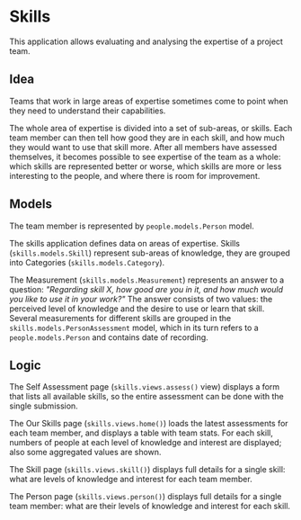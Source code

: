 # Skills

This application allows evaluating and analysing the expertise of a project team.

## Idea

Teams that work in large areas of expertise sometimes come to point when they need to understand their capabilities.

The whole area of expertise is divided into a set of sub-areas, or skills.  Each team member can then tell how good they are in each skill, and how much they would want to use that skill more.  After all members have assessed themselves, it becomes possible to see expertise of the team as a whole: which skills are represented better or worse, which skills are more or less interesting to the people, and where there is room for improvement.

## Models

The team member is represented by `people.models.Person` model.

The skills application defines data on areas of expertise.  Skills (`skills.models.Skill`) represent sub-areas of knowledge, they are grouped into Categories (`skills.models.Category`).

The Measurement (`skills.models.Measurement`) represents an answer to a question: *"Regarding skill X, how good are you in it, and how much would you like to use it in your work?"*  The answer consists of two values: the perceived level of knowledge and the desire to use or learn that skill.  Several measurements for different skills are grouped in the `skills.models.PersonAssessment` model, which in its turn refers to a `people.models.Person` and contains date of recording.

## Logic

The Self Assessment page (`skills.views.assess()` view) displays a form that lists all available skills, so the entire assessment can be done with the single submission.

The Our Skills page (`skills.views.home()`) loads the latest assessments for each team member, and displays a table with team stats.  For each skill, numbers of people at each level of knowledge and interest are displayed; also some aggregated values are shown.

The Skill page (`skills.views.skill()`) displays full details for a single skill: what are levels of knowledge and interest for each team member.

The Person page (`skills.views.person()`) displays full details for a single team member: what are their levels of knowledge and interest for each skill.
